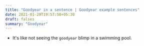 ```yaml
---
title: "Goodyear in a sentence | Goodyear example sentences"
date: 2021-01-20T19:57:50+05:30
draft: falses
summary: "Goodyear"
---
```

- It's like not seeing the `goodyear` blimp in a swimming pool.
                 
